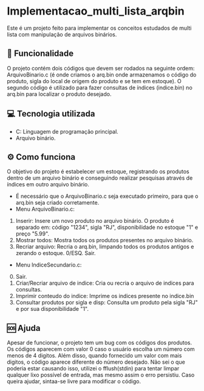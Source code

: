 # Implementacao_multi_lista_arqbin
Este é um projeto feito para implementar os conceitos estudados de multi lista com manipulação de arquivos binários.
 
 ## 🚀 Funcionalidade
 O projeto contém dois códigos que devem ser rodados na seguinte ordem: ArquivoBinario.c (é onde criamos o arq.bin onde armazenamos o código do produto, sigla do local de origem do produto e se tem em estoque).
 O segundo código é utilizado para fazer consultas de índices (indice.bin) no arq.bin para localizar o produto desejado.

## 💻 Tecnologia utilizada
- C: Linguagem de programação principal.
- Arquivo binário.

 ## ⚙ Como funciona
O objetivo do projeto é estabelecer um estoque, registrando os produtos dentro de um arquivo binário e conseguindo realizar pesquisas através de índices em outro arquivo binário.
- É necessário que o ArquivoBinario.c seja executado primeiro, para que o arq.bin seja criado corretamente.
- Menu ArquivoBinario.c:
1. Inserir: Insere um novo produto no arquivo binário. O produto é separado em: código "1234", sigla "RJ", disponibilidade no estoque "1" e preço "5.99".
2. Mostrar todos: Mostra todos os produtos presentes no arquivo binário.
3. Recriar arquivo: Recria o arq.bin, limpando todos os produtos antigos e zerando o estoque.
0/ESQ. Sair.

- Menu IndiceSecundario.c:
0. Sair.
1. Criar/Recriar arquivo de indice: Cria ou recria o arquivo de indices para consultas.
2. Imprimir conteudo do indice: Imprime os indices presente no indice.bin
3. Consultar produtos por sigla e disp: Consulta um produto pela sigla "RJ" e por sua disponibilidade "1".

## 🆘 Ajuda

Apesar de funcionar, o projeto tem um bug com os códigos dos produtos. Os códigos aparecem com valor 0 caso o usuário escolha um número com menos de 4 digitos. 
Além disso, quando fornecido um valor com mais digitos, o código aparece diferente do número desejado. Não sei o que poderia estar causando isso,
utilizei o fflush(stdin) para tentar limpar qualquer lixo possível de entrada, mas mesmo assim o erro persistiu. Caso queira ajudar, sintaa-se livre para modificar o código.
